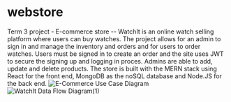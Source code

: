 # webstore
Term 3 project -  E-commerce store -- 
WatchIt is an online watch selling platform where users can buy watches. The project allows for an admin to sign in and manage the inventory and orders and for users to order watches.
Users must be signed in to create an order and the site uses JWT to secure the signing up and logging in proces. Admins are able to add, update and delete products.
The store is built with the MERN stack using React for the front end, MongoDB as the noSQL database and Node.JS for the back end.
![E-Commerce Use Case Diagram](https://github.com/Rynoo1/webstore/assets/113459210/0108f632-d403-4d3f-aa94-e0639af7c319)
![WatchIt Data Flow Diagram(1)](https://github.com/Rynoo1/webstore/assets/113459210/23055428-80e5-454f-9a76-d805da1401cd)

